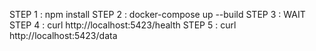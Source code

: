 STEP 1 : npm install
STEP 2 : docker-compose up --build
STEP 3 : WAIT
STEP 4 : curl http://localhost:5423/health
STEP 5 : curl http://localhost:5423/data
